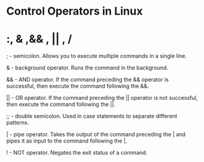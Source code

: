 # Control Operators in Linux

# :, & ,&& , || , /

; - semicolon. Allows you to execute multiple commands in a single line.

& - background operator. Runs the command in the background.

&& - AND operator. If the command preceding the && operator is successful, then execute the command following the &&.

|| - OR operator. If the command preceding the || operator is not successful, then execute the command following the ||.

;; - double semicolon. Used in case statements to separate different patterns.

| - pipe operator. Takes the output of the command preceding the | and pipes it as input to the command following the |.

! - NOT operator. Negates the exit status of a command.
